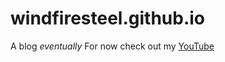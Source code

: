 # windfiresteel.github.io
A blog *eventually*
For now check out my [YouTube](https://youtube.com/user/windfiresteel)
